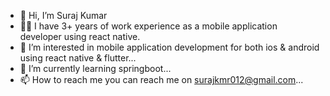 - 👋 Hi, I’m Suraj Kumar
- 🧑‍💻 I have 3+ years of work experience as a mobile application developer using react native.
- 👀 I’m interested in mobile application development for both ios & android using react native & flutter...
- 🌱 I’m currently learning springboot...
- 📫 How to reach me you can reach me on surajkmr012@gmail.com...

<!---
rockzsuraj/rockzsuraj is a ✨ special ✨ repository because its `README.md` (this file) appears on your GitHub profile.
You can click the Preview link to take a look at your changes.
--->
